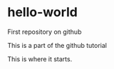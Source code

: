 # hello-world
First repository on github

This is a part of the github tutorial

This is where it starts.
